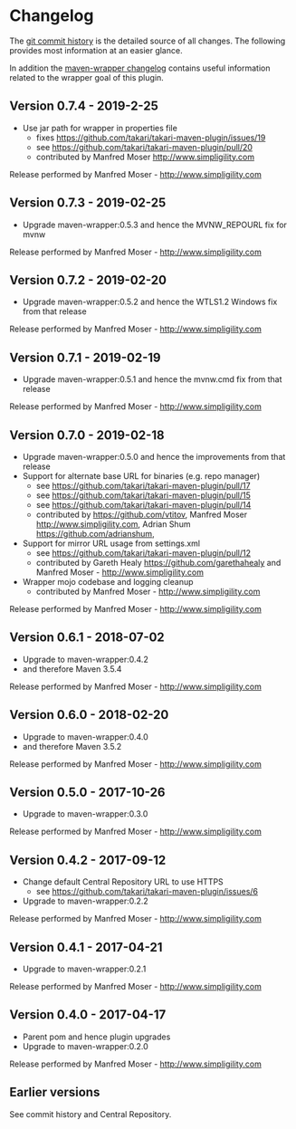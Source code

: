# Changelog

The [git commit history](https://github.com/takari/takari-maven-plugin/commits/master) is the detailed source of all
changes. The following provides most information at an easier glance.

In addition the [maven-wrapper changelog](https://github.com/takari/maven-wrapper/blob/master/CHANGELOG.md) contains
useful information related to the wrapper goal of this plugin.

## Version 0.7.4 - 2019-2-25

- Use jar path for wrapper in properties file
  - fixes https://github.com/takari/takari-maven-plugin/issues/19
  - see https://github.com/takari/takari-maven-plugin/pull/20
  - contributed by Manfred Moser http://www.simpligility.com
  
Release performed by Manfred Moser - http://www.simpligility.com

## Version 0.7.3 - 2019-02-25

- Upgrade maven-wrapper:0.5.3 and hence the MVNW_REPOURL fix for mvnw

Release performed by Manfred Moser - http://www.simpligility.com

## Version 0.7.2 - 2019-02-20

- Upgrade maven-wrapper:0.5.2 and hence the WTLS1.2 Windows fix from that release

Release performed by Manfred Moser - http://www.simpligility.com

## Version 0.7.1 - 2019-02-19

- Upgrade maven-wrapper:0.5.1 and hence the mvnw.cmd fix from that release

Release performed by Manfred Moser - http://www.simpligility.com

## Version 0.7.0 - 2019-02-18

- Upgrade maven-wrapper:0.5.0 and hence the improvements from that release
- Support for alternate base URL for binaries (e.g. repo manager)
  - see https://github.com/takari/takari-maven-plugin/pull/17
  - see https://github.com/takari/takari-maven-plugin/pull/15
  - see https://github.com/takari/takari-maven-plugin/pull/14
  - contributed by https://github.com/vtitov, Manfred Moser http://www.simpligility.com,
    Adrian Shum https://github.com/adrianshum,
- Support for mirror URL usage from settings.xml
  - see https://github.com/takari/takari-maven-plugin/pull/12
  - contributed by Gareth Healy https://github.com/garethahealy and Manfred Moser - http://www.simpligility.com
- Wrapper mojo codebase and logging cleanup
  - contributed by Manfred Moser - http://www.simpligility.com

Release performed by Manfred Moser - http://www.simpligility.com

## Version 0.6.1 - 2018-07-02

- Upgrade to maven-wrapper:0.4.2
- and therefore Maven 3.5.4

Release performed by Manfred Moser - http://www.simpligility.com

## Version 0.6.0 - 2018-02-20

- Upgrade to maven-wrapper:0.4.0
- and therefore Maven 3.5.2

Release performed by Manfred Moser - http://www.simpligility.com

## Version 0.5.0 - 2017-10-26

- Upgrade to maven-wrapper:0.3.0

Release performed by Manfred Moser - http://www.simpligility.com

## Version 0.4.2 - 2017-09-12

- Change default Central Repository URL to use HTTPS
  - see https://github.com/takari/takari-maven-plugin/issues/6
-  Upgrade to maven-wrapper:0.2.2

Release performed by Manfred Moser - http://www.simpligility.com

## Version 0.4.1 - 2017-04-21

-  Upgrade to maven-wrapper:0.2.1

Release performed by Manfred Moser - http://www.simpligility.com

## Version 0.4.0 - 2017-04-17

- Parent pom and hence plugin upgrades
- Upgrade to maven-wrapper:0.2.0

Release performed by Manfred Moser - http://www.simpligility.com

## Earlier versions

See commit history and Central Repository.

